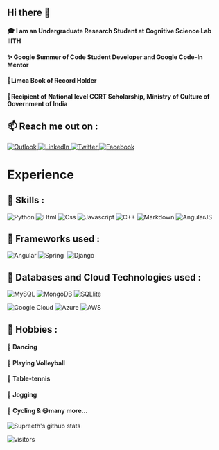 


## Hi there 👋 

<!--
**SupreethSudhakaranMenon/SupreethSudhakaranMenon** is a ✨ _special_ ✨ repository because its `README.md` (this file) appears on your GitHub profile.

Here are some ideas to get you started:

- 🔭 I’m currently working on ...
- 🌱 I’m currently learning ...
- 👯 I’m looking to collaborate on ...
- 🤔 I’m looking for help with ...
- 💬 Ask me about ...
- 📫 How to reach me: ...
- 😄 Pronouns: ...
- ⚡ Fun fact: ...
-->

#### :mortar_board:  I am an Undergraduate Research Student at Cognitive Science Lab IIITH 
#### ✨ Google Summer of Code Student Developer and Google Code-In Mentor
#### 🏅Limca Book of Record Holder 
#### 🏅Recipient of National level CCRT Scholarship, Ministry of Culture of Government of India

## 📫 Reach me out on :
<p>
  <a href="mailto:supreethmenon14@gmail.com?" target="_blank">
  <img alt="Outlook" src="https://img.shields.io/badge/Gmail-D14836?style=for-the-badge&logo=gmail&logoColor=white" />
</a>


<a href="https://www.linkedin.com/in/supreeth-sudhakaran-menon-5aa282174/" target="_blank">
    <img alt="LinkedIn" src="https://img.shields.io/badge/linkedin-%230077B5.svg?&style=for-the-badge&logo=linkedin&logoColor=white" />
</a>  


<a href="https://twitter.com/MenonSupreeth" target="_blank">
   <img alt="Twitter" src="https://img.shields.io/badge/twitter-%231DA1F2.svg?&style=for-the-badge&logo=twitter&logoColor=white" />
  </a>
  
 <a href="https://www.facebook.com/supreethsudhakaran.menon.9/" target="_blank">
    <img alt="Facebook" src="https://img.shields.io/badge/Facebook-1877F2?style=for-the-badge&logo=facebook&logoColor=white" />
</a> 
</p>

# Experience
## 🚀 Skills : 

<img alt="Python" src="https://img.shields.io/badge/Python-3776AB?style=for-the-badge&logo=python&logoColor=white" /> <img alt="Html" src="https://img.shields.io/badge/HTML-239120?style=for-the-badge&logo=html5&logoColor=white" /> <img alt="Css" src="https://img.shields.io/badge/CSS-239120?&style=for-the-badge&logo=css3&logoColor=white" /> <img alt="Javascript" src="https://img.shields.io/badge/JavaScript-F7DF1E?style=for-the-badge&logo=javascript&logoColor=black" />  <img alt="C++" src="https://img.shields.io/badge/C%2B%2B-00599C?style=for-the-badge&logo=c%2B%2B&logoColor=white" /> <img alt="Markdown" src="https://img.shields.io/badge/Markdown-000000?style=for-the-badge&logo=markdown&logoColor=white" />  <img alt="AngularJS" src="https://img.shields.io/badge/AngularJS-E23237?style=for-the-badge&logo=angularjs&logoColor=white" />  <img alt="" src="" />  

## 🚀 Frameworks used : 

<img alt="Angular" src="https://img.shields.io/badge/Angular-DD0031?style=for-the-badge&logo=angular&logoColor=white"/> <img alt="Spring" src="https://img.shields.io/badge/Spring-6DB33F?style=for-the-badge&logo=spring&logoColor=white"/> <img alt="" src="https://img.shields.io/badge/Flask-000000?style=for-the-badge&logo=flask&logoColor=white" /> <img alt="Django" src="https://img.shields.io/badge/Django-092E20?style=for-the-badge&logo=django&logoColor=white"/> 

## 🚀 Databases and Cloud Technologies used : 

<img alt="MySQL" src="https://img.shields.io/badge/MySQL-00000F?style=for-the-badge&logo=mysql&logoColor=white"/> <img alt="MongoDB" src="https://img.shields.io/badge/MongoDB-4EA94B?style=for-the-badge&logo=mongodb&logoColor=white"/> <img alt="SQLlite" src="https://img.shields.io/badge/SQLite-07405E?style=for-the-badge&logo=sqlite&logoColor=white"/>  

<img alt="Google Cloud" src="https://img.shields.io/badge/Google_Cloud-4285F4?style=for-the-badge&logo=google-cloud&logoColor=white"/> <img alt="Azure" src="https://img.shields.io/badge/Microsoft_Azure-0089D6?style=for-the-badge&logo=microsoft-azure&logoColor=white"/> <img alt="AWS" src="https://img.shields.io/badge/Amazon_AWS-232F3E?style=for-the-badge&logo=amazon-aws&logoColor=white"/>


## 🚀 Hobbies :

#### 🕺 Dancing
#### 🏐 Playing Volleyball
#### 🎾 Table-tennis
#### 🏃 Jogging 
#### 🚴 Cycling & 😃many more...









<!-- #### 📫 How to reach me : -->





![Supreeth's github stats](https://github-readme-stats.vercel.app/api?username=SupreethSudhakaranMenon&show_icons=true&theme=vue-dark)


![visitors](https://visitor-badge.glitch.me/badge?page_id=SupreethSudhakaranMenon.count_visitors)
